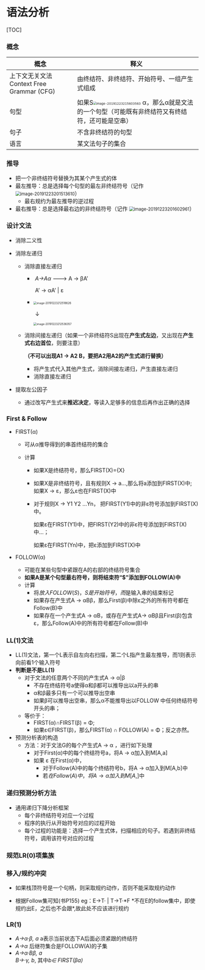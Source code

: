 # 语法分析

[TOC]

### 概念

| 概念                                      | 释义                                                         |
| ----------------------------------------- | ------------------------------------------------------------ |
| 上下文无关文法 Context Free Grammar (CFG) | 由终结符、非终结符、开始符号、一组产生式组成                 |
| 句型                                      | 如果S<img src="C:\Users\lenovo\AppData\Roaming\Typora\typora-user-images\image-20191223215603563.png" alt="image-20191223215603563" style="zoom: 50%;" /> α，那么α就是文法的一个句型（可能既有非终结符又有终结符，还可能是空串） |
| 句子                                      | 不含非终结符的句型                                           |
| 语言                                      | 某文法句子的集合                                             |

### 推导

+ 把一个非终结符号替换为其某个产生式的体
+ 最左推导：总是选择每个句型的最左非终结符号（记作 <img src="C:\Users\lenovo\AppData\Roaming\Typora\typora-user-images\image-20191223201513610.png" alt="image-20191223201513610" style="zoom:80%;" />）
  + 最右规约为最左推导的逆过程
+ 最右推导：总是选择最右边的非终结符号（记作 <img src="C:\Users\lenovo\AppData\Roaming\Typora\typora-user-images\image-20191223201602961.png" alt="image-20191223201602961" style="zoom:80%;" />）

### 设计文法

+ 消除二义性

+ 消除左递归

  + 消除直接左递归

    + ​						*A→Aα*    --->	A → βA’

      ​												A’ → αA’ | ε

    + ​					<img src="C:\Users\lenovo\AppData\Roaming\Typora\typora-user-images\image-20191223212518626.png" alt="image-20191223212518626" style="zoom:50%;" />

      ​															↓

      <img src="C:\Users\lenovo\AppData\Roaming\Typora\typora-user-images\image-20191223212536357.png" alt="image-20191223212536357" style="zoom:50%;" />

  + 消除间接左递归（如果一个非终结符S出现在**产生式左边**，又出现在**产生式右边首位**，则要注意）

    **（不可以出现A1 → A2 B，要把A2用A2的产生式进行替换）**
    
    + 将产生式代入其他产生式，消除间接左递归，产生直接左递归
    + 消除直接左递归

+ 提取左公因子

  + 通过改写产生式来**推迟决定**，等读入足够多的信息后再作出正确的选择

### First & Follow

+ FIRST(α)

  + 可从α推导得到的串首终结符的集合

  + 计算

    + 如果X是终结符号，那么FIRST(X)={X}

    + 如果X是非终结符号，且有规则X →  a…,那么将a添加到FIRST(X)中; 如果X →  ε，那么ε也在FIRST(X)中

    + 对于规则X →  Y1 Y2 …Yn， 把FIRST(Y1)中的非ε符号添加到FIRST(X)中。

      如果ε在FIRST(Y1)中，把FIRST(Y2)中的非ε符号添加到FIRST(X)中…；

      如果ε在FIRST(Yn)中，把ε添加到FIRST(X)中

+ FOLLOW(α)

  + 可能在某些句型中紧跟在A的右部的终结符号集合
  + **如果A是某个句型最右符号，则将结束符“$”添加到FOLLOW(A)中**
  + 计算
    + 将$放入FOLLOW(S)，S是开始符号，而$是输入串的结束标记
    + 如果存在产生式A → αBβ，那么First(β)中除ε之外的所有符号都在Follow(B)中
    + 如果存在一个产生式A → αB，或存在产生式A→ αBβ且First(β)包含ε，那么Follow(A)中的所有符号都在Follow(B)中



### LL(1)文法

+ LL(1)文法，第一个L表示自左向右扫描，第二个L指产生最左推导，而1则表示向前看1个输入符号
+ **判断是不是LL(1)**
  + 对于文法的任意两个不同的产生式A → α|β
    + 不存在终结符号a使得α和β都可以推导出以a开头的串
    + α和β最多只有一个可以推导出空串
    + 如果β可以推导出空串，那么α不能推导出以FOLLOW 中任何终结符号开头的串；
  + 等价于：
    + FIRST(α)∩FIRST(β) = Φ;
    + 如果ε∈FIRST(β)，那么FIRST(α) ∩ FOLLOW(A) = Φ；反之亦然。
+ 预测分析表的构造
  + 方法：对于文法G的每个产生式A → α ，进行如下处理
    + 对于First(α)中的每个终结符号a，将A → α加入到M[A,a]
    + 如果 ε 在First(α)中，
      + 对于Follow(A)中的每个终结符号b，将A → α加入到M[A,b]中
      + 若$在Follow(A)中，将A → α加入到M[A,$]中

### 递归预测分析方法

+ 通用递归下降分析框架
  + 每个非终结符号对应一个过程
  + 程序的执行从开始符号对应的过程开始
  + 每个过程的功能是：选择一个产生式体，扫描相应的句子。若遇到非终结符号，调用该符号对应的过程

### 规范LR(0)项集族









### 移入/规约冲突

+ 如果栈顶符号是一个句柄，则采取规约动作，否则不能采取规约动作

+ 根据Follow集可知(书P155)
  eg：E→T· | T→T·*F  \*不在E的follow集中，即使规约出E，之后也不会跟\*,故此处不应该进行规约

### LR(1)

+ *A→α·β, a* a表示当前状态下A后面必须紧跟的终结符
+ *A→α* 后继符集合是FOLLOW(A)的子集
+ *A→α·Bβ, a*  
  *B→·γ, b*, 其中*b∈ FIRST(βa)* 
